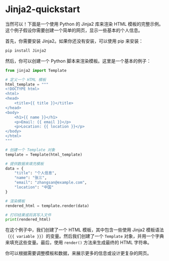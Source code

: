 # Jinja2-quickstart

当然可以！下面是一个使用 Python 的 Jinja2 库来渲染 HTML 模板的完整示例。这个例子假设你需要创建一个简单的网页，显示一些基本的个人信息。

首先，你需要安装 Jinja2。如果你还没有安装，可以使用 pip 来安装：
```bash
pip install Jinja2
```

然后，你可以创建一个 Python 脚本来渲染模板。这里是一个基本的例子：

```python
from jinja2 import Template

# 定义一个 HTML 模板
html_template = """
<!DOCTYPE html>
<html>
<head>
    <title>{{ title }}</title>
</head>
<body>
    <h1>{{ name }}</h1>
    <p>Email: {{ email }}</p>
    <p>Location: {{ location }}</p>
</body>
</html>
"""

# 创建一个 Template 对象
template = Template(html_template)

# 提供数据来填充模板
data = {
    "title": "个人信息",
    "name": "张三",
    "email": "zhangsan@example.com",
    "location": "中国"
}

# 渲染模板
rendered_html = template.render(data)

# 打印结果或将其写入文件
print(rendered_html)
```

在这个例子中，我们创建了一个 HTML 模板，其中包含一些使用 Jinja2 模板语法（`{{ variable }}`）的变量。然后我们创建了一个 `Template` 对象，并用一个字典来填充这些变量。最后，使用 `render()` 方法来生成最终的 HTML 字符串。

你可以根据需要调整模板和数据，来展示更多的信息或设计更复杂的网页。
